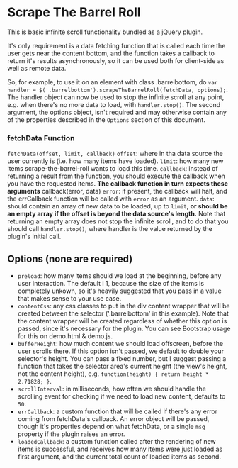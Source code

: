 # Scrape The Barrel Roll

This is basic infinite scroll functionality bundled as a jQuery plugin.

It's only requirement is a data fetching function that is called each time the user gets near the content bottom, and the function takes a callback to return it's results asynchronously, so it can be used both for client-side as well as remote data.

So, for example, to use it on an element with class .barrelbottom, do `var handler = $('.barrelbottom').scrapeTheBarrelRoll(fetchData, options);`. The handler object can now be used to stop the infinite scroll at any point, e.g. when there's no more data to load, with `handler.stop()`.
The second argument, the options object, isn't required and may otherwise contain any of the properties described in the `Options` section of this document.

### fetchData Function
`fetchData(offset, limit, callback)`
`offset`: where in tha data source the user currently is (i.e. how many items have loaded).
`limit`: how many new items scrape-the-barrel-roll wants to load this time.
`callback`: instead of returning a result from the function, you should execute the callback when you have the requested items.
**The callback function in turn expects these arguments**
callback(error, data)
`error`: if present, the callback will halt, and the errCallback function will be called with `error` as an argument.
`data`: should contain an array of new data to be loaded, up to `limit`, **or should be an empty array if the offset is beyond the data source's length.** Note that returning an empty array does not stop the infinite scroll, and to do that you should call `handler.stop()`, where handler is the value returned by the plugin's initial call.

## Options (none are required)
* `preload`: how many items should we load at the beginning, before any user interaction. The default i 1, because the size of the items is completely unkown, so it's heavily suggested that you pass in a value that makes sense to your use case.
* `contentCss`: any css classes to put in the div content wrapper that will be created between the selector ('.barrelbottom' in this example). Note that the content wrapper will be created regardless of whether this option is passed, since it's necessary for the plugin. You can see Bootstrap usage for this on demo.html & demo.js.
* `bufferHeight`: how much content we should load offscreen, before the user scrolls there. If this option isn't passed, we default to double your selector's height. You can pass a fixed number, but I suggest passing a function that takes the selector area's current height (the view's height, not the content height), e.g. `function(height) { return height * 2.71828; }`. 
* `scrollInterval`: in milliseconds, how often we should handle the scrolling event for checking if we need to load new content, defaults to `50`.
* `errCallback`: a custom function that will be called if there's any error coming from fetchData's callback. An error object will be passed, though it's properties depend on what fetchData, or a single `msg` property if the plugin raises an error.
* `loadedCallback`: a custom function called after the rendering of new items is successful, and receives how many items were just loaded as first argument, and the current total count of loaded items as second.
